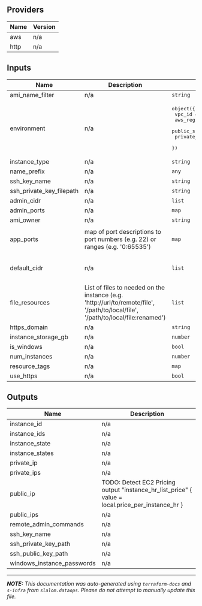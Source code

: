 ## Providers

| Name | Version |
| ---- | ------- |
| aws  | n/a     |
| http | n/a     |

## Inputs

| Name                        | Description                                                                                                                      | Type                                                                                                                                                                    | Default                            | Required |
| --------------------------- | -------------------------------------------------------------------------------------------------------------------------------- | ----------------------------------------------------------------------------------------------------------------------------------------------------------------------- | ---------------------------------- | :------: |
| ami\_name\_filter           | n/a                                                                                                                              | `string`                                                                                                                                                                | n/a                                |   yes    |
| environment                 | n/a                                                                                                                              | <pre>object({<br>    vpc_id          = string<br>    aws_region      = string<br>    public_subnets  = list(string)<br>    private_subnets = list(string)<br>  })</pre> | n/a                                |   yes    |
| instance\_type              | n/a                                                                                                                              | `string`                                                                                                                                                                | n/a                                |   yes    |
| name\_prefix                | n/a                                                                                                                              | `any`                                                                                                                                                                   | n/a                                |   yes    |
| ssh\_key\_name              | n/a                                                                                                                              | `string`                                                                                                                                                                | n/a                                |   yes    |
| ssh\_private\_key\_filepath | n/a                                                                                                                              | `string`                                                                                                                                                                | n/a                                |   yes    |
| admin\_cidr                 | n/a                                                                                                                              | `list`                                                                                                                                                                  | `[]`                               |    no    |
| admin\_ports                | n/a                                                                                                                              | `map`                                                                                                                                                                   | `{}`                               |    no    |
| ami\_owner                  | n/a                                                                                                                              | `string`                                                                                                                                                                | `"amazon"`                         |    no    |
| app\_ports                  | map of port descriptions to port numbers (e.g. 22) or ranges (e.g. '0:65535')                                                    | `map`                                                                                                                                                                   | <pre>{<br>  "SSH": "22"<br>}</pre> |    no    |
| default\_cidr               | n/a                                                                                                                              | `list`                                                                                                                                                                  | <pre>[<br>  "0.0.0.0/0"<br>]</pre> |    no    |
| file\_resources             | List of files to needed on the instance (e.g. 'http://url/to/remote/file', '/path/to/local/file', '/path/to/local/file:renamed') | `list`                                                                                                                                                                  | `[]`                               |    no    |
| https\_domain               | n/a                                                                                                                              | `string`                                                                                                                                                                | `""`                               |    no    |
| instance\_storage\_gb       | n/a                                                                                                                              | `number`                                                                                                                                                                | `100`                              |    no    |
| is\_windows                 | n/a                                                                                                                              | `bool`                                                                                                                                                                  | `false`                            |    no    |
| num\_instances              | n/a                                                                                                                              | `number`                                                                                                                                                                | `1`                                |    no    |
| resource\_tags              | n/a                                                                                                                              | `map`                                                                                                                                                                   | `{}`                               |    no    |
| use\_https                  | n/a                                                                                                                              | `bool`                                                                                                                                                                  | `false`                            |    no    |

## Outputs

| Name                         | Description                                                                                            |
| ---------------------------- | ------------------------------------------------------------------------------------------------------ |
| instance\_id                 | n/a                                                                                                    |
| instance\_ids                | n/a                                                                                                    |
| instance\_state              | n/a                                                                                                    |
| instance\_states             | n/a                                                                                                    |
| private\_ip                  | n/a                                                                                                    |
| private\_ips                 | n/a                                                                                                    |
| public\_ip                   | TODO: Detect EC2 Pricing output "instance\_hr\_list\_price" { value = local.price\_per\_instance\_hr } |
| public\_ips                  | n/a                                                                                                    |
| remote\_admin\_commands      | n/a                                                                                                    |
| ssh\_key\_name               | n/a                                                                                                    |
| ssh\_private\_key\_path      | n/a                                                                                                    |
| ssh\_public\_key\_path       | n/a                                                                                                    |
| windows\_instance\_passwords | n/a                                                                                                    |

---------------------

_**NOTE:** This documentation was auto-generated using
`terraform-docs` and `s-infra` from `slalom.dataops`.
Please do not attempt to manually update this file._
